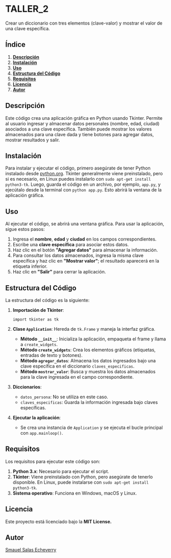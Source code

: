 # TALLER_2
 Crear un diccionario con tres elementos (clave-valor) y mostrar el valor de una clave específica.

## **Índice**
1. [**Descripción**](#descripción)
2. [**Instalación**](#instalación)
3. [**Uso**](#uso)
4. [**Estructura del Código**](#estructura-del-código)
5. [**Requisitos**](#requisitos)
6. [**Licencia**](#licencia)
7. [**Autor**](#autor)

## **Descripción**
Este código crea una aplicación gráfica en Python usando Tkinter. Permite al usuario ingresar y almacenar datos personales (nombre, edad, ciudad) asociados a una clave específica. También puede mostrar los valores almacenados para una clave dada y tiene botones para agregar datos, mostrar resultados y salir.

## **Instalación**

Para instalar y ejecutar el código, primero asegúrate de tener Python instalado desde [python.org](https://www.python.org/downloads/). Tkinter generalmente viene preinstalado, pero si es necesario, en Linux puedes instalarlo con `sudo apt-get install python3-tk`. Luego, guarda el código en un archivo, por ejemplo, `app.py`, y ejecútalo desde la terminal con `python app.py`. Esto abrirá la ventana de la aplicación gráfica.

## **Uso**

Al ejecutar el código, se abrirá una ventana gráfica. Para usar la aplicación, sigue estos pasos:

1. Ingresa el **nombre**, **edad** y **ciudad** en los campos correspondientes.
2. Escribe una **clave específica** para asociar estos datos.
3. Haz clic en el botón **"Agregar datos"** para almacenar la información.
4. Para consultar los datos almacenados, ingresa la misma clave específica y haz clic en **"Mostrar valor"**; el resultado aparecerá en la etiqueta inferior.
5. Haz clic en **"Salir"** para cerrar la aplicación.

## **Estructura del Código**

La estructura del código es la siguiente:

1. **Importación de Tkinter**: 
   ```
   import tkinter as tk
   ```

2. **Clase `Application`**: Hereda de `tk.Frame` y maneja la interfaz gráfica.
   - **Método `__init__`**: Inicializa la aplicación, empaqueta el frame y llama a `create_widgets`.
   - **Método `create_widgets`**: Crea los elementos gráficos (etiquetas, entradas de texto y botones).
   - **Método `agregar_datos`**: Almacena los datos ingresados bajo una clave específica en el diccionario `claves_especificas`.
   - **Método `mostrar_valor`**: Busca y muestra los datos almacenados para la clave ingresada en el campo correspondiente.

3. **Diccionarios**:
   - `datos_persona`: No se utiliza en este caso.
   - `claves_especificas`: Guarda la información ingresada bajo claves específicas.

4. **Ejecutar la aplicación**:
   - Se crea una instancia de `Application` y se ejecuta el bucle principal con `app.mainloop()`.

## Requisitos

Los requisitos para ejecutar este código son:

1. **Python 3.x**: Necesario para ejecutar el script.
2. **Tkinter**: Viene preinstalado con Python, pero asegúrate de tenerlo disponible. En Linux, puede instalarse con `sudo apt-get install python3-tk`.
3. **Sistema operativo**: Funciona en Windows, macOS y Linux. 

## Licencia

Este proyecto está licenciado bajo la **MIT License.**

## Autor

[Smauel Salas Echeverry](https://github.com/SamuelSalas23?tab=repositories.)

